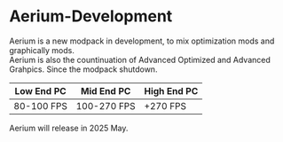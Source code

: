 # Aerium-Development
Aerium is a new modpack in development, to mix optimization mods and graphically mods.       
Aerium is also the countinuation of Advanced Optimized and Advanced Grahpics. Since the modpack shutdown.

| Low End PC | Mid End PC  | High End PC |  
|------------|-------------|-------------|
| 80-100 FPS | 100-270 FPS | +270 FPS    |

Aerium will release in 2025 May.
